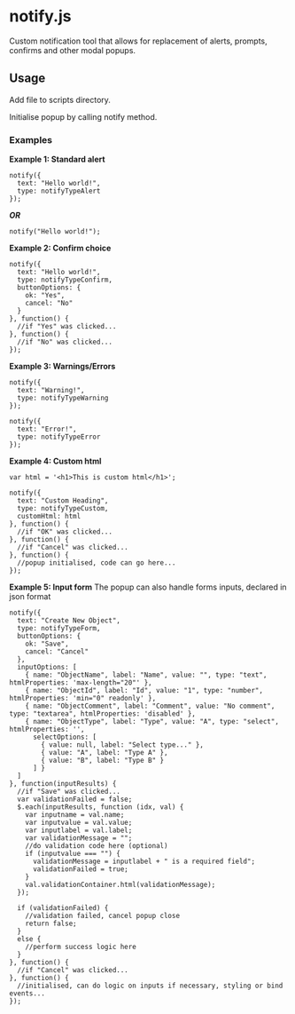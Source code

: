# notify.js
Custom notification tool that allows for replacement of alerts, prompts, confirms and other modal popups.

## Usage
Add file to scripts directory.

Initialise popup by calling notify method.

### Examples
**Example 1: Standard alert**
```
notify({ 
  text: "Hello world!",
  type: notifyTypeAlert 
});
```
***OR***
```
notify("Hello world!");
```

**Example 2: Confirm choice**
```
notify({ 
  text: "Hello world!", 
  type: notifyTypeConfirm, 
  buttonOptions: {
    ok: "Yes",
    cancel: "No"
  }
}, function() {
  //if "Yes" was clicked...
}, function() {
  //if "No" was clicked...
});
```

**Example 3: Warnings/Errors**
```
notify({ 
  text: "Warning!",
  type: notifyTypeWarning 
});

notify({ 
  text: "Error!",
  type: notifyTypeError 
});
```

**Example 4: Custom html**
```
var html = '<h1>This is custom html</h1>';

notify({
  text: "Custom Heading",
  type: notifyTypeCustom,
  customHtml: html
}, function() {
  //if "OK" was clicked...
}, function() {
  //if "Cancel" was clicked...
}, function() {
  //popup initialised, code can go here...
});
```

**Example 5: Input form**
The popup can also handle forms inputs, declared in json format
```
notify({
  text: "Create New Object",
  type: notifyTypeForm,
  buttonOptions: {
    ok: "Save",
    cancel: "Cancel"
  },
  inputOptions: [
    { name: "ObjectName", label: "Name", value: "", type: "text", htmlProperties: 'max-length="20"' },
    { name: "ObjectId", label: "Id", value: "1", type: "number", htmlProperties: 'min="0" readonly' },
    { name: "ObjectComment", label: "Comment", value: "No comment", type: "textarea", htmlProperties: 'disabled' },
    { name: "ObjectType", label: "Type", value: "A", type: "select", htmlProperties: '', 
      selectOptions: [
        { value: null, label: "Select type..." },
        { value: "A", label: "Type A" },
        { value: "B", label: "Type B" }
      ] }
  ]
}, function(inputResults) {
  //if "Save" was clicked...
  var validationFailed = false;
  $.each(inputResults, function (idx, val) {
    var inputname = val.name;
    var inputvalue = val.value;
    var inputlabel = val.label;
    var validationMessage = "";
    //do validation code here (optional)
    if (inputvalue === "") {
      validationMessage = inputlabel + " is a required field";
      validationFailed = true;
    }
    val.validationContainer.html(validationMessage);
  });
  
  if (validationFailed) {
    //validation failed, cancel popup close
    return false;
  }
  else {
    //perform success logic here
  }
}, function() {
  //if "Cancel" was clicked...
}, function() {
  //initialised, can do logic on inputs if necessary, styling or bind events...
});
```
